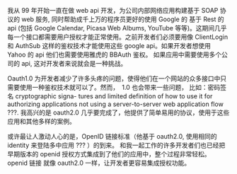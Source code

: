 我从 99 年开始一直在做 web api 开发，为公司内部网络应用构建基于 SOAP 协议的 web 服务, 同时帮助成千上万的程序员更好的使用 Google 的 基于 Rest 的 api (包括 Google Calendar, Picasa Web Albums, YouTube 等等)。这期间几乎每一个接口都需要用户授权才能正常使用。之前开发者们必须要用像 ClientLogin 和 AuthSub 这样的鉴权技术才能使用这些 google api。如果开发者想使用 Yahoo 的 api 他们也需要使用雅虎的 BBAuth 鉴权。 如果应用中需要使用多个公司的 api, 这对开发者来说就会是一种挑战。

Oauth1.0 为开发者减少了许多头疼的问题，使得他们在一个网站的众多接口中只需要使用一种鉴权技术就可以了。然而，　1.0 也会带来一些问题， 比如：密码签名 cryptographic signa- tures and limited definition of how to use it for authorizing applications not using a server-to-server web application flow ???. 我高兴的是 oauth2.0 几乎要完成了，他提供了简单易用的协议，使用于这些应用和其他多样的案例。

或许最让人激动人心的是，OpenID 链接标准（他基于 oauth2.0, 使用相同的 identity 来登陆多中应用 ??? ）的到来。 和我一起工作的许多开发者们也已经把早期版本的 openid 授权方式集成到了他们的应用中，整个过程非常轻松。openid 链接 就像 oauth2.0 一样，让开发者更容易集成授权功能。
